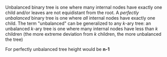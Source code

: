 
Unbalanced binary tree is one where many internal nodes have exactly one child and/or leaves are not equidistant from the root. A *perfectly unbalanced* binary tree is one where *all* internal nodes have exactly one child. The term "unbalanced" can be generalized to any *k*-ary tree: an unbalanced *k*-ary tree is one where many internal nodes have less than *k* children (the more extreme deviation from *k* children, the more unbalanced the tree)

For perfectly unbalanced tree height would be **n-1** 